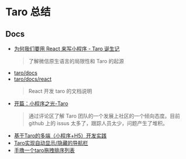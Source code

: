 # Taro 总结

## Docs

- [为何我们要用 React 来写小程序 - Taro 诞生记](https://jelly.jd.com/article/6006b1055b6c6a01506c880b)
  > 了解微信原生语言的局限性和 Taro 的起源
- [taro/docs](https://docs.taro.zone/docs/)
- [taro/docs/react](https://docs.taro.zone/docs/react-overall)
  > React 开发 taro 的文档说明
- [开篇：小程序之光-Taro](https://juejin.cn/post/7259650149076484156)
  > 通过评论区了解 Taro 团队的一个发展上社区的一个倾向态度。目前 github 上的 issus 太多了，跟踪人员太少，问题产生了堆积。
- [基于Taro的多端（小程序+H5）开发实践](https://www.yuque.com/terrence-skafm/dgsa0u/uazr23)
- [Taro实现自动显示/隐藏的导航栏](https://juejin.cn/post/7312352526707490857?searchId=20240111010652BBFAA8C3040D185499DF)
- [手撸一个taro拖拽排序列表](https://juejin.cn/post/7315245519843770368?searchId=20240111010652BBFAA8C3040D185499DF)
